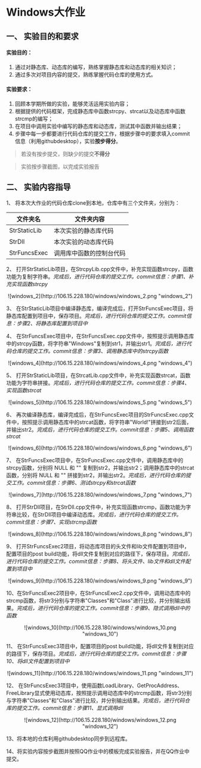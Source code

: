# Windows大作业

## 一、	实验目的和要求
#### 实验目的：

1. 通过对静态库、动态库的编写，熟练掌握静态库和动态库的相关知识；
2. 通过多次对项目内容的提交，熟练掌握代码仓库的使用方式。

#### 实验要求：

1.	回顾本学期所做的实验，能够灵活运用实验内容；
2.	根据提供的代码框架，完成静态库中函数strcpy、strcat以及动态库中函数strcmp的编写；
3.	在项目中调用实验中编写的静态库和动态库，测试其中函数并输出结果；
4.	步骤中每一步都要进行代码仓库的提交工作，根据步骤中的要求填入commit信息（利用githubdesktop），实验**按步得分**。

> 若没有按步提交，则缺少的提交**不得分**

> 实验按步骤截图，以完成实验报告

## 二、	实验内容指导
1、	将本次大作业的代码仓库clone到本地，仓库中有三个文件夹，分别为：

文件夹名  | 文件夹内容
------------- | -------------
StrStaticLib  | 本次实验的静态库代码
StrDll  | 本次实验的动态库代码
StrFuncsExec  | 调用库中函数的控制台代码

2、	打开StrStaticLib项目，在StrcpyLib.cpp文件中，补充实现函数strcpy，函数功能为复制字符串。*完成后，进行代码仓库的提交工作。commit信息：步骤1、补充实现函数strcpy*
<div align=center >![windows_2](http://106.15.228.180/windows/windows_2.png "windows_2") </div>

3、	在StrStaticLib项目中编译静态库，编译完成后，打开StrFuncsExec项目，将静态库配置到项目中，保存项目。*完成后，进行代码仓库的提交工作。commit信息：步骤2、将静态库配置到项目中*

4、	在StrFuncsExec项目中，在StrFuncsExec.cpp文件中，按照提示调用静态库中的strcpy函数，将字符串"Windows"复制到str1，并输出str1。*完成后，进行代码仓库的提交工作。commit信息：步骤3、调用静态库中的strcpy函数*
<div align=center >![windows_4](http://106.15.228.180/windows/windows_4.png "windows_4") </div>

5、	打开StrStaticLib项目，在StrcatLib.cpp文件中，补充实现函数strcat，函数功能为字符串拼接。*完成后，进行代码仓库的提交工作。commit信息：步骤4、实现函数strcat*
<div align=center >![windows_5](http://106.15.228.180/windows/windows_5.png "windows_5") </div>

6、	再次编译静态库，编译完成后，在StrFuncsExec项目的StrFuncsExec.cpp文件中，按照提示调用静态库中的strcat函数，将字符串"World!"拼接到str2后面，并输出str2。*完成后，进行代码仓库的提交工作。commit信息：步骤5、调用函数strcat*
<div align=center >![windows_6](http://106.15.228.180/windows/windows_6.png "windows_6") </div>

7、  在StrFuncsExec项目中，在StrFuncsExec.cpp文件中，调用静态库中的strcpy函数，分别将 NULL 和 "" 复制到str2，并输出str2；调用静态库中的strcat函数，分别将 NULL 和 "" 拼接到str2，并输出str2。*完成后，进行代码仓库的提交工作。commit信息：步骤6、测试strcpy和strcat函数*
<div align=center >![windows_7](http://106.15.228.180/windows/windows_7.png "windows_7") </div>

8、	打开StrDll项目，在StrDll.cpp文件中，补充实现函数strcmp，函数功能为字符串比较，在StrDll项目中编译动态库。*完成后，进行代码仓库的提交工作。commit信息：步骤7、实现strcmp函数*
<div align=center >![windows_8](http://106.15.228.180/windows/windows_8.png "windows_8") </div>

9、	打开StrFuncsExec2项目，将动态库项目的头文件和lib文件配置到项目中，配置项目的post build功能，将dll文件复制到对应的路径下，保存项目。*完成后，进行代码仓库的提交工作。commit信息：步骤8、将头文件、lib文件和dll文件配置到项目中*
<div align=center >![windows_9](http://106.15.228.180/windows/windows_9.png "windows_9") </div>

10、在StrFuncsExec2项目中，在StrFuncsExec2.cpp文件中，调用动态库中的strcmp函数，将str3分别与字符串"Classes"和"Class"进行比较，并分别输出结果。*完成后，进行代码仓库的提交工作。commit信息：步骤9、隐式调用dll中的函数*
<div align=center >![windows_10](http://106.15.228.180/windows/windows_10.png "windows_10") </div>

11、	在StrFuncsExec3项目中，配置项目的post build功能，将dll文件复制到对应的路径下，保存项目。*完成后，进行代码仓库的提交工作。commit信息：步骤10、将dll文件配置到项目中*
<div align=center >![windows_11](http://106.15.228.180/windows/windows_11.png "windows_11") </div>

12、	在StrFuncsExec3项目中，使用函数LoadLibrary、GetProcAddress、FreeLibrary显式使用动态库，按照提示调用动态库中的strcmp函数，将str3分别与字符串"Classes"和"Class"进行比较，并分别输出结果。*完成后，进行代码仓库的提交工作。commit信息：步骤11、显式调用dll*
<div align=center >![windows_12](http://106.15.228.180/windows/windows_12.png "windows_12") </div>

13、将本地的仓库利用githubdesktop同步到远程库。

14、将实验内容按步截图并按照QQ作业中的模板完成实验报告，并在QQ作业中提交。

